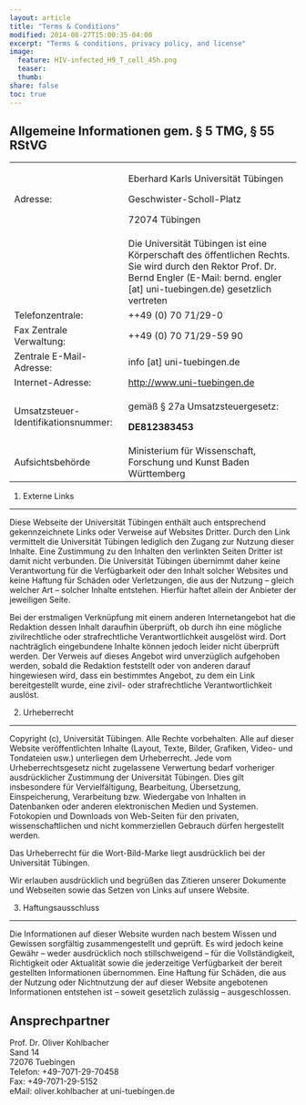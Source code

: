 ```yaml
---
layout: article
title: "Terms & Conditions"
modified: 2014-08-27T15:00:35-04:00
excerpt: "Terms & conditions, privacy policy, and license"
image:
  feature: HIV-infected_H9_T_cell_45h.png
  teaser:
  thumb:
share: false
toc: true
---
```


Allgemeine Informationen gem. § 5 TMG, § 55 RStVG
-------------------------------------------------

<table class="csc-frame-frame4"><tbody><tr class="tr-odd"><td>Adresse:</td><td><p class="bodytext">Eberhard Karls Universität Tübingen</p><p>Geschwister-Scholl-Platz</p><p>72074 Tübingen</p></td></tr><tr class="tr-even"><td></td><td>Die Universität Tübingen ist eine Körperschaft des öffentlichen Rechts. Sie wird durch den Rektor Prof. Dr. Bernd Engler (E-Mail: bernd. engler [at] uni-tuebingen.de) gesetzlich vertreten</td></tr><tr class="tr-odd"><td>Telefonzentrale:</td><td>++49 (0) 70 71/29-0</td></tr><tr class="tr-even"><td>Fax Zentrale Verwaltung:</td><td>++49 (0) 70 71/29-59 90</td></tr><tr class="tr-odd"><td>Zentrale E-Mail-Adresse:</td><td>info [at] uni-tuebingen.de</td></tr><tr class="tr-even"><td>Internet-Adresse:</td><td><a href="" title="Öffnet internen Link im aktuellen Fenster" class="internal-link">http://www.uni-tuebingen.de</a></td></tr><tr class="tr-odd"><td>Umsatzsteuer-Identifikationsnummer:</td><td><p class="bodytext">gemäß § 27a Umsatzsteuergesetz:</p><p><strong>DE812383453</strong></p></td></tr><tr class="tr-even"><td rowspan="1">Aufsichtsbehörde</td><td rowspan="1">Ministerium für Wissenschaft, Forschung und Kunst Baden Württemberg</td></tr></tbody></table>


1. Externe Links
----------------

Diese Webseite der Universität Tübingen enthält auch entsprechend gekennzeichnete Links  oder Verweise auf Websites Dritter. Durch den Link vermittelt die Universität Tübingen lediglich den Zugang zur Nutzung dieser Inhalte. Eine Zustimmung zu den Inhalten den verlinkten Seiten Dritter ist damit nicht verbunden. Die Universität Tübingen übernimmt daher keine Verantwortung für die Verfügbarkeit oder den Inhalt solcher Websites und keine Haftung für Schäden oder Verletzungen, die aus der Nutzung – gleich welcher Art – solcher Inhalte entstehen. Hierfür haftet allein der Anbieter der jeweiligen Seite.  
 
Bei der erstmaligen Verknüpfung mit einem anderen Internetangebot hat die Redaktion dessen Inhalt daraufhin überprüft, ob durch ihn eine mögliche zivilrechtliche oder strafrechtliche Verantwortlichkeit ausgelöst wird. Dort nachträglich eingebundene Inhalte können jedoch leider nicht überprüft werden. Der Verweis auf dieses Angebot wird unverzüglich aufgehoben werden, sobald die Redaktion feststellt oder von anderen darauf hingewiesen wird, dass ein bestimmtes Angebot, zu dem ein Link bereitgestellt wurde, eine zivil- oder strafrechtliche Verantwortlichkeit auslöst.

2. Urheberrecht
---------------

Copyright (c), Universität Tübingen. Alle Rechte vorbehalten.
Alle auf dieser Website veröffentlichten Inhalte (Layout, Texte, Bilder, Grafiken, Video- und Tondateien usw.) unterliegen dem Urheberrecht. Jede vom Urheberrechtsgesetz nicht zugelassene Verwertung bedarf vorheriger ausdrücklicher Zustimmung der Universität Tübingen. Dies gilt insbesondere für Vervielfältigung, Bearbeitung, Übersetzung, Einspeicherung, Verarbeitung bzw. Wiedergabe von Inhalten in Datenbanken oder anderen elektronischen Medien und Systemen. Fotokopien und Downloads von Web-Seiten für den privaten, wissenschaftlichen und nicht kommerziellen Gebrauch dürfen hergestellt werden.
 
Das Urheberrecht für die Wort-Bild-Marke liegt ausdrücklich bei der Universität Tübingen.
 
Wir erlauben ausdrücklich und begrüßen das Zitieren unserer Dokumente und Webseiten sowie das Setzen von Links auf unsere Website.

3. Haftungsausschluss
---------------------

Die Informationen auf dieser Website wurden nach bestem Wissen und Gewissen sorgfältig zusammengestellt und geprüft. Es wird jedoch keine Gewähr – weder ausdrücklich noch stillschweigend – für die Vollständigkeit, Richtigkeit oder Aktualität sowie die jederzeitige Verfügbarkeit der bereit gestellten Informationen übernommen. Eine Haftung für Schäden, die aus der Nutzung oder Nichtnutzung der auf dieser Website angebotenen Informationen entstehen ist – soweit gesetzlich zulässig – ausgeschlossen.

Ansprechpartner
---------------------

Prof. Dr. Oliver Kohlbacher  
Sand 14  
72076 Tuebingen  
Telefon: +49-7071-29-70458  
Fax: +49-7071-29-5152  
eMail: oliver.kohlbacher at uni-tuebingen.de  
